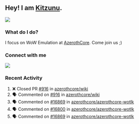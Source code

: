## Hey! I am [Kitzunu](https://Github.com/Kitzunu).

<!--<a href="https://github-readme-stats.kitzunu.vercel.app/api?username=Kitzunu&show_icons=true&theme=dark">
  <img align="center" src="https://github-readme-stats.kitzunu.vercel.app/api?username=Kitzunu&show_icons=true&theme=dark" />
</a>-->
<a href="https://github-readme-stats.kitzunu.vercel.app/api?username=Kitzunu&show_icons=true&theme=dark">
  <img align="center" src="https://github-readme-stats.vercel.app/api/top-langs/?username=Kitzunu&layout=compact&theme=dark" />
</a>

### What do I do?

I focus on WoW Emulation at [AzerothCore](https://Github.com/AzerothCore). Come join us ;)

### Connect with me
[![](https://img.shields.io/badge/AzerothCore%20Discord-Connect%20with%20me!-green)](https://discord.com/invite/gkt4y2x)

### Recent Activity

<!--START_SECTION:activity-->
1. ❌ Closed PR [#916](https://github.com/azerothcore/wiki/pull/916) in [azerothcore/wiki](https://github.com/azerothcore/wiki)
2. 🗣 Commented on [#916](https://github.com/azerothcore/wiki/pull/916#issuecomment-1660819861) in [azerothcore/wiki](https://github.com/azerothcore/wiki)
3. 🗣 Commented on [#16869](https://github.com/azerothcore/azerothcore-wotlk/pull/16869#issuecomment-1658438309) in [azerothcore/azerothcore-wotlk](https://github.com/azerothcore/azerothcore-wotlk)
4. 🗣 Commented on [#16800](https://github.com/azerothcore/azerothcore-wotlk/issues/16800#issuecomment-1658299350) in [azerothcore/azerothcore-wotlk](https://github.com/azerothcore/azerothcore-wotlk)
5. 🗣 Commented on [#16869](https://github.com/azerothcore/azerothcore-wotlk/pull/16869#issuecomment-1658195310) in [azerothcore/azerothcore-wotlk](https://github.com/azerothcore/azerothcore-wotlk)
<!--END_SECTION:activity-->
